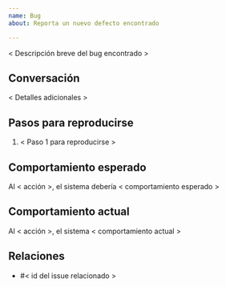 ```yaml
---
name: Bug
about: Reporta un nuevo defecto encontrado

---
```


< Descripción breve del bug encontrado >

## Conversación
< Detalles adicionales >

## Pasos para reproducirse
1. < Paso 1 para reproducirse >

## Comportamiento esperado
Al < acción >, el sistema debería < comportamiento esperado >

## Comportamiento actual
Al < acción >, el sistema < comportamiento actual >

## Relaciones
- #< id del issue relacionado >
